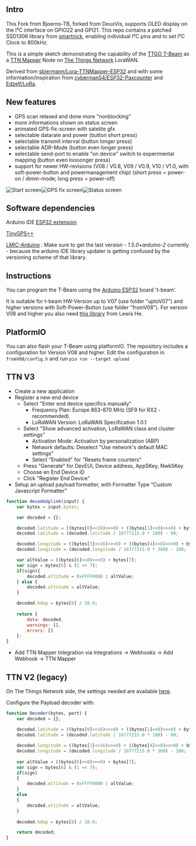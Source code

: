 ## Intro

This Fork from Bjoerns-TB, forked from DeuxVis, supports OLED display on the I²C interface on GPIO22 and GPI21. This repo contains a patched SSD1306 library from [smartnick](https://github.com/smartinick/Adafruit_SSD1306), enabling individual I²C pins and to set I²C Clock to 800kHz.

This is a simple sketch demonstrating the capability of the [TTGO T-Beam](https://www.aliexpress.com/store/product/TTGO-T-Beam-ESP32-433-868-915Mhz-WiFi-wireless-Bluetooth-Module-ESP-32-GPS-NEO-6M/2090076_32875743018.html) as a [TTN Mapper](https://ttnmapper.org/) Node on [The Things Network](https://www.thethingsnetwork.org/) LoraWAN.

Derived from [sbiermann/Lora-TTNMapper-ESP32](https://github.com/sbiermann/Lora-TTNMapper-ESP32) and with some information/inspiration from [cyberman54/ESP32-Paxcounter](https://github.com/cyberman54/ESP32-Paxcounter) and [Edzelf/LoRa](https://github.com/Edzelf/LoRa).

## New features

* GPS scan relaxed and done more "nonblocking"
* more informations shown on status screen
* animated GPS-fix-screen with satelite gfx
* selectable datarate and power (button short press)
* selectable transmit interval (button longer press)
* selectable ADR-Mode (button even longer press)
* selectable send-port to enable "on device" switch to experimental mapping (button even loooonger press)
* support for newer HW-revisions (V08 / V0.8, V09 / V0.9, V10 / V1.0, with soft-power-button and powermanagement chip) (short press = power-on / dimm-mode; long press = power-off)

![Start screen](images/sc_02.jpg)![GPS fix screen](images/sc_01.jpg)![Status screen](images/sc_03.jpg) 

## Software dependencies

Arduino IDE [ESP32 extension](https://github.com/espressif/arduino-esp32)

[TinyGPS++](http://arduiniana.org/libraries/tinygpsplus/)

[LMIC-Arduino](https://github.com/matthijskooijman/arduino-lmic) : Make sure to get the last version - *1.5.0+arduino-2* currently - because the arduino IDE library updater is getting confused by the versioning scheme of that library.

## Instructions

You can program the T-Beam using the [Arduino ESP32](https://github.com/espressif/arduino-esp32) board 't-beam'.

It is suitable for t-beam HW-Version up to V07 (use folder "uptoV07") and higher versions with Soft-Power-Button (use folder "fromV08").
For version V08 and higher you also need [this library](https://github.com/lewisxhe/AXP202X_Library) from Lewis He.

## PlatformIO
You can also flash your T-Beam using platformIO. The repository includes a configuration for Version V08 and higher. Edit the configuration in ``fromV08/config.h`` and run ``pio run --target upload``

## TTN V3
* Create a new application
* Register a new end device
  * Select "Enter end device specifics manually"
    * Frequency Plan: Europe 863-870 MHz (SF9 for RX2 - recommended)
    * LoRaWAN Version: LoRaWAN Specification 1.0.1
  * Select "Show advanced activation, LoRaWAN class and cluster settings"
    * Activation Mode: Activation by personalization (ABP)
    * Network defaults: Deselect "Use network's default MAC settings"
    * Select "Enabled" for "Resets frame counters"
  * Press "Generate" for DevEUI, Device address, AppSKey, NwkSKey
  * Choose en End Device ID
  * Click "Register End Device"
* Setup an upload payload formatter, with Formatter Type "Custom Javascript Formatter"
```javascript
function decodeUplink(input) {
    var bytes = input.bytes;

    var decoded = {};

    decoded.latitude = ((bytes[0]<<16)>>>0) + ((bytes[1]<<8)>>>0) + bytes[2];
    decoded.latitude = (decoded.latitude / 16777215.0 * 180) - 90;

    decoded.longitude = ((bytes[3]<<16)>>>0) + ((bytes[4]<<8)>>>0) + bytes[5];
    decoded.longitude = (decoded.longitude / 16777215.0 * 360) - 180;

    var altValue = ((bytes[6]<<8)>>>0) + bytes[7];
    var sign = bytes[6] & (1 << 7);
    if(sign){
        decoded.altitude = 0xFFFF0000 | altValue;
    } else {
        decoded.altitude = altValue;
    }

    decoded.hdop = bytes[8] / 10.0;
  
    return {
        data: decoded,
        warnings: [],
        errors: []
    };
}
```
* Add TTN Mapper Integration via Integrations -> Webhooks -> Add Webhook -> TTN Mapper

## TTN V2 (legacy)
On The Things Network side, the settings needed are available [here](https://www.thethingsnetwork.org/docs/applications/ttnmapper/).

Configure the Payload decoder with:
```javascript
function Decoder(bytes, port) {
    var decoded = {};

    decoded.latitude = ((bytes[0]<<16)>>>0) + ((bytes[1]<<8)>>>0) + bytes[2];
    decoded.latitude = (decoded.latitude / 16777215.0 * 180) - 90;
  
    decoded.longitude = ((bytes[3]<<16)>>>0) + ((bytes[4]<<8)>>>0) + bytes[5];
    decoded.longitude = (decoded.longitude / 16777215.0 * 360) - 180;
  
    var altValue = ((bytes[6]<<8)>>>0) + bytes[7];
    var sign = bytes[6] & (1 << 7);
    if(sign)
    {
        decoded.altitude = 0xFFFF0000 | altValue;
    }
    else
    {
        decoded.altitude = altValue;
    }
  
    decoded.hdop = bytes[8] / 10.0;

    return decoded;
}
```
